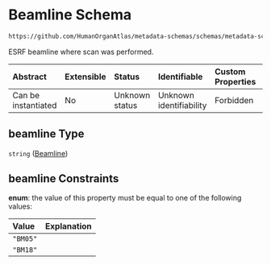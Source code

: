# Beamline Schema

```txt
https://github.com/HumanOrganAtlas/metadata-schemas/schemas/metadata-schemas.json#/$defs/PublicScanMetadata/properties/beamline
```

ESRF beamline where scan was performed.

| Abstract            | Extensible | Status         | Identifiable            | Custom Properties | Additional Properties | Access Restrictions | Defined In                                                                   |
| :------------------ | :--------- | :------------- | :---------------------- | :---------------- | :-------------------- | :------------------ | :--------------------------------------------------------------------------- |
| Can be instantiated | No         | Unknown status | Unknown identifiability | Forbidden         | Allowed               | none                | [metadata-schema.json\*](../out/metadata-schema.json "open original schema") |

## beamline Type

`string` ([Beamline](metadata-schema-defs-publicscanmetadata-properties-beamline.md))

## beamline Constraints

**enum**: the value of this property must be equal to one of the following values:

| Value    | Explanation |
| :------- | :---------- |
| `"BM05"` |             |
| `"BM18"` |             |
